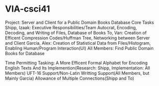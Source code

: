 # VIA-csci41
Project: Server and Client for a Public Domain Books Database
Core Tasks
Shipp, Izaak: Executive Responsibilities/Team Autocrat, Encoding, Decoding, and Writing of Files, Database of Books
To, Van: Creation of Efficent Compression Codes/Huffman Tree, Networking between Server and Client
Garcia, Alex: Creation of Statistical Data from Files/Histogram, Enabling Human/Program Interaction(UI)
All Members: Find Public Domain Books for Database

Time Permitting Tasking:
A More Efficent Formal Alphabet for Encoding English Texts And Its Implemention(Research: Shipp, Implementation: All Members)
UFT-16 Support/Non-Latin Writting Support(All Members, but Mainly Garcia)
Allowance of Multiple Connections(Shipp and To)
